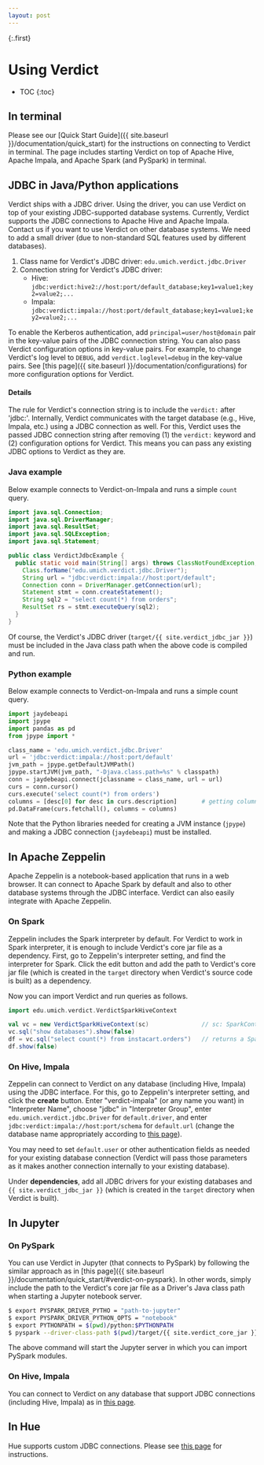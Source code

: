 ```yaml
---
layout: post
---
```


{:.first}
# Using Verdict

* TOC
{:toc}

## In terminal

Please see our [Quick Start Guide]({{ site.baseurl }}/documentation/quick_start) for the instructions on connecting to Verdict in terminal. The page includes starting Verdict on top of Apache Hive, Apache Impala, and Apache Spark (and PySpark) in terminal.


## JDBC in Java/Python applications

Verdict ships with a JDBC driver. Using the driver, you can use Verdict on top of your existing JDBC-supported database systems. Currently, Verdict supports the JDBC connections to Apache Hive and Apache Impala. Contact us if you want to use Verdict on other database systems. We need to add a small driver (due to non-standard SQL features used by different databases).

1. Class name for Verdict's JDBC driver: `edu.umich.verdict.jdbc.Driver`
1. Connection string for Verdict's JDBC driver:
   * Hive:   `jdbc:verdict:hive2://host:port/default_database;key1=value1;key2=value2;...`
   * Impala: `jdbc:verdict:impala://host:port/default_database;key1=value1;key2=value2;...`

To enable the Kerberos authentication, add `principal=user/host@domain` pair in the key-value pairs of the JDBC connection string. You can also pass Verdict configuration options in key-value pairs. For example, to change Verdict's log level to `DEBUG`, add `verdict.loglevel=debug` in the key-value pairs. See [this page]({{ site.baseurl }}/documentation/configurations) for more configuration options for Verdict.

#### Details

The rule for Verdict's connection string is to include the `verdict:` after 'jdbc:'. Internally, Verdict communicates with the target database (e.g., Hive, Impala, etc.) using a JDBC connection as well. For this, Verdict uses the passed JDBC connection string after removing (1) the `verdict:` keyword and (2) configuration options for Verdict. This means you can pass any existing JDBC options to Verdict as they are.

### Java example

Below example connects to Verdict-on-Impala and runs a simple `count` query.

```java
import java.sql.Connection;
import java.sql.DriverManager;
import java.sql.ResultSet;
import java.sql.SQLException;
import java.sql.Statement;

public class VerdictJdbcExample {
  public static void main(String[] args) throws ClassNotFoundException, SQLException {
    Class.forName("edu.umich.verdict.jdbc.Driver");
    String url = "jdbc:verdict:impala://host:port/default";
    Connection conn = DriverManager.getConnection(url);
    Statement stmt = conn.createStatement();
    String sql2 = "select count(*) from orders";
    ResultSet rs = stmt.executeQuery(sql2);
  }
}
```

Of course, the Verdict's JDBC driver (`target/{{ site.verdict_jdbc_jar }}`) must be included in the Java class path when the above code is compiled and run.


### Python example

Below example connects to Verdict-on-Impala and runs a simple count query.

```python
import jaydebeapi
import jpype
import pandas as pd
from jpype import *

class_name = 'edu.umich.verdict.jdbc.Driver'
url = 'jdbc:verdict:impala://host:port/default'
jvm_path = jpype.getDefaultJVMPath()
jpype.startJVM(jvm_path, "-Djava.class.path=%s" % classpath)
conn = jaydebeapi.connect(jclassname = class_name, url = url)
curs = conn.cursor()
curs.execute('select count(*) from orders')
columns = [desc[0] for desc in curs.description]       # getting column headers
pd.DataFrame(curs.fetchall(), columns = columns)
```

Note that the Python libraries needed for creating a JVM instance (`jpype`) and making a JDBC connection (`jaydebeapi`) must be installed.


## In Apache Zeppelin

Apache Zeppelin is a notebook-based application that runs in a web browser. It can connect to Apache Spark by default and also to other database systems through the JDBC interface. Verdict can also easily integrate with Apache Zeppelin.

### On Spark

Zeppelin includes the Spark interpreter by default. For Verdict to work in Spark interpreter, it is enough to include Verdict's core jar file as a dependency. First, go to Zeppelin's interpreter setting, and find the interpreter for Spark. Click the edit button and add the path to Verdict's core jar file (which is created in the `target` directory when Verdict's source code is built) as a dependency.

Now you can import Verdict and run queries as follows.

```scala
import edu.umich.verdict.VerdictSparkHiveContext

val vc = new VerdictSparkHiveContext(sc)               // sc: SparkContext
vc.sql("show databases").show(false)
df = vc.sql("select count(*) from instacart.orders")   // returns a Spark DataFrame
df.show(false)
```

### On Hive, Impala

Zeppelin can connect to Verdict on any database (including Hive, Impala) using the JDBC interface. For this, go to Zeppelin's interpreter setting, and click the **create** button. Enter "verdict-impala" (or any name you want) in "Interpreter Name", choose "jdbc" in "Interpreter Group", enter `edu.umich.verdict.jdbc.Driver` for `default.driver`, and enter `jdbc:verdict:impala://host:port/schema` for `default.url` (change the database name appropriately according to [this page](#jdbc-in-javapython-applications)).

You may need to set `default.user` or other authentication fields as needed for your existing database connection (Verdict will pass those parameters as it makes another connection internally to your existing database).

Under **dependencies**, add all JDBC drivers for your existing databases and `{{ site.verdict_jdbc_jar }}` (which is created in the `target` directory when Verdict is built).


## In Jupyter

### On PySpark

You can use Verdict in Jupyter (that connects to PySpark) by following the similar approach as in [this page]({{ site.baseurl }}/documentation/quick_start/#verdict-on-pyspark). In other words, simply include the path to the Verdict's core jar file as a Driver's Java class path when starting a Jupyter notebook server.

```bash
$ export PYSPARK_DRIVER_PYTHO = "path-to-jupyter"
$ export PYSPARK_DRIVER_PYTHON_OPTS = "notebook"
$ export PYTHONPATH = $(pwd)/python:$PYTHONPATH
$ pyspark --driver-class-path $(pwd)/target/{{ site.verdict_core_jar }}
```

The above command will start the Jupyter server in which you can import PySpark modules.


### On Hive, Impala

You can connect to Verdict on any database that support JDBC connections (including Hive, Impala) as in [this page](#python-example).


## In Hue

Hue supports custom JDBC connections. Please see [this page](http://gethue.com/custom-sql-query-editors/) for instructions.
